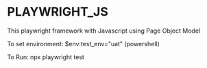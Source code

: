 # PLAYWRIGHT_JS
This playwright framework with Javascript using Page Object Model

To set environment: $env:test_env="uat" (powershell)

To Run: npx playwright test
